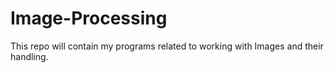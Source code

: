 # Image-Processing
This repo will contain my programs related to working with Images and their handling.
